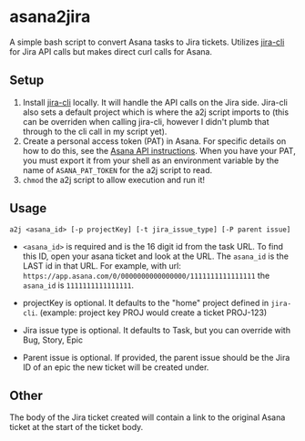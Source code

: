 # asana2jira

A simple bash script to convert Asana tasks to Jira tickets.  Utilizes [jira-cli](https://github.com/ankitpokhrel/jira-cli) for Jira API calls but makes direct curl calls for Asana.

## Setup
1) Install [jira-cli](https://github.com/ankitpokhrel/jira-cli) locally.  It will handle the API calls on the Jira side. Jira-cli also sets a default project which is where the a2j script imports to (this can be overriden when calling jira-cli, however I didn't plumb that through to the cli call in my script yet). 
2) Create a personal access token (PAT) in Asana.  For specific details on how to do this, see the [Asana API instructions](https://asana.com/guide/help/api/api). When you have your PAT, you must export it from your shell as an environment variable by the name of `ASANA_PAT_TOKEN` for the a2j script to read.
3) `chmod` the a2j script to allow execution and run it!

## Usage
```a2j <asana_id> [-p projectKey] [-t jira_issue_type] [-P parent issue]```

* `<asana_id>` is required and is the 16 digit id from the task URL.  To find this ID, open your asana ticket and look at the URL.  The `asana_id` is the LAST id in that URL.  For example, with url:
```https://app.asana.com/0/0000000000000000/1111111111111111```
the `asana_id` is `1111111111111111`.

* projectKey is optional.  It defaults to the "home" project defined in `jira-cli`.  (example: project key PROJ would create a ticket PROJ-123)

* Jira issue type is optional.  It defaults to Task, but you can override with Bug, Story, Epic

* Parent issue is optional.  If provided, the parent issue should be the Jira ID of an epic the new ticket will be created under.

## Other
The body of the Jira ticket created will contain a link to the original Asana ticket at the start of the ticket body.
